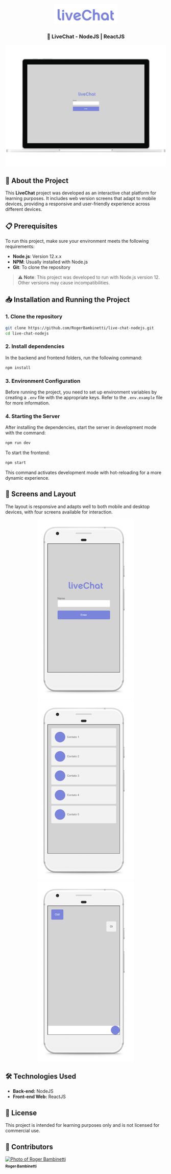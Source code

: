 <h1 align="center">
  <img src="https://github.com/RogerBambinetti/live-chat-nodejs/blob/master/preview/logo.png" width="200">
</h1>

<h3 align="center">
  💬 LiveChat - NodeJS | ReactJS
</h3>

<p align="center">
  <img src="https://github.com/RogerBambinetti/live-chat-nodejs/blob/master/preview/Screenshot0.png" width="700">
</p>


## 🚀 About the Project

This **LiveChat** project was developed as an interactive chat platform for learning purposes. It includes web version screens that adapt to mobile devices, providing a responsive and user-friendly experience across different devices.


## 📋 Prerequisites

To run this project, make sure your environment meets the following requirements:

- **Node.js**: Version 12.x.x
- **NPM**: Usually installed with Node.js
- **Git**: To clone the repository

> ⚠️ **Note**: This project was developed to run with Node.js version 12. Other versions may cause incompatibilities.


## 📥 Installation and Running the Project

### 1. Clone the repository

```bash
git clone https://github.com/RogerBambinetti/live-chat-nodejs.git
cd live-chat-nodejs
```

### 2. Install dependencies

In the backend and frontend folders, run the following command:

```bash
npm install
```

### 3. Environment Configuration

Before running the project, you need to set up environment variables by creating a `.env` file with the appropriate keys. Refer to the `.env.example` file for more information.

### 4. Starting the Server

After installing the dependencies, start the server in development mode with the command:

```bash
npm run dev
```

To start the frontend:

```bash
npm start
```

This command activates development mode with hot-reloading for a more dynamic experience.


## 📱 Screens and Layout

The layout is responsive and adapts well to both mobile and desktop devices, with four screens available for interaction.

<p align="center">
  <img src="https://github.com/RogerBambinetti/live-chat-nodejs/blob/master/preview/Screenshot1.png" width="300">
  <img src="https://github.com/RogerBambinetti/live-chat-nodejs/blob/master/preview/Screenshot2.png" width="300">
  <img src="https://github.com/RogerBambinetti/live-chat-nodejs/blob/master/preview/Screenshot3.png" width="300">
</p>


## 🛠 Technologies Used

- **Back-end:** NodeJS
- **Front-end Web:** ReactJS


## 📄 License

This project is intended for learning purposes only and is not licensed for commercial use.


## 👥 Contributors

<table align="center">
  <tr>
      <a href="https://github.com/RogerBambinetti">
        <img src="https://avatars0.githubusercontent.com/u/50684839?s=460&v=4" width="100px" alt="Photo of Roger Bambinetti"/>
        <br />
        <sub><b>Roger Bambinetti</b></sub>
      </a>
  </tr>
</table>